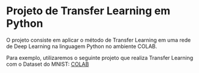# Projeto de Transfer Learning em Python
O projeto consiste em aplicar o método de Transfer Learning em uma rede de Deep Learning na linguagem Python no ambiente COLAB.  

Para exemplo, utilizaremos o seguinte projeto que realiza Transfer Learning com o Dataset do MNIST: 
[COLAB](https://github.com/Hyagocolares/Projeto-de-Transfer-Learning-em-Python-/blob/master/Treinamento%20de%20Redes%20Neurais%20com%20Transfer%20Learning(Projeto%20Final).ipynb)
